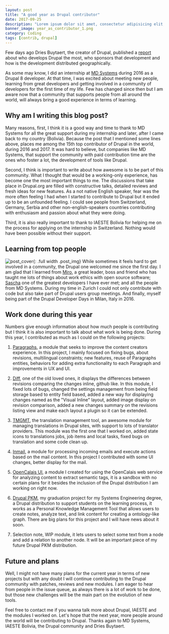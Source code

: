 ```yaml
---
layout: post
title: "A good year as Drupal contributor"
date: 2017-09-25
description: "Lorem ipsum dolor sit amet, consectetur adipisicing elit, sed do eiusmod tempor incididunt ut labore et dolore magna aliqua Ut enim..."
banner_image: year_as_contributor_1.png
category: Coding
tags: [contrib, drupal]
---
```

Few days ago Dries Buytaert, the creator of Drupal, published a [report](https://dri.es/who-sponsors-drupal-development-2017) about who develops Drupal the most, who
sponsors that development and how is the development distributed geographically.

As some may know, I did an internship at [MD Systems](https://www.md-systems.ch/en) during 2016 as a Drupal 8 developer. At that time, I was 
excited about meeting new people, learning from great developers and getting involved in a community of developers 
for the first time of my life.
Few has changed since then but I am aware now that a community that supports people from all around the world, will 
always bring a good experience in terms of learning.

## Why am I writing this blog post?
Many reasons, first, I think it is a good way and time to thank to MD Systems for all the great support during my 
internship and later, after I came back to my country (Bolivia). Because the post that I mentioned some lines above,
places me among the 15th top contributor of Drupal in the world, during 2016 and 2017. It was hard to believe, but 
companies like MD Systems, that support the community with paid contribution time are the ones who foster 
a lot, the development of tools like Drupal.

Second, I think is important to write about how awesome is to be part of this community. What I thought that would be a 
working-only experience, has become one the most important things to me. The discussions that take place in Drupal.org 
are filled with constructive talks, detailed reviews and fresh ideas for new features.
As a not native English speaker, fear was the more often feeling I had when I started to contribute to Drupal but it 
ended up to be an unfounded feeling. I could see people from Switzerland, Germany, Serbia and other non-english-speakers
 countries contributing with enthusiasm and passion about what they were doing.

Third, it is also really important to thank to IAESTE Bolivia for helping me on the process for applying on the 
internship in Switzerland. Nothing would have been possible without their support.

## Learning from top people
![post_cover]({{site.baseurl}}/assets/post_img/year_as_contributor_2.jpg){: .full width .post_img}
While sometimes it feels hard to get involved in a community, the Drupal one welcomed me since the first day. I am glad 
that I learned from [Miro](https://www.drupal.org/u/miro_dietiker), a great leader, boss and friend who has taught me lots of things about work ethics with
 open source software; [Sascha](https://www.drupal.org/u/berdir) one of the greatest developers I have ever met; and all the people
from MD Systems. During my time in Zurich I could not only contribute with code but also take part of Drupal users group
 meetings. And finally, myself being part of the Drupal Developer Days in Milan, Italy in 2016. 

## Work done during this year
Numbers give enough information about how much people is contributing but I think it is also important to talk about
what work is being done. During this year, I contributed as much as I could on the following projects:
1. [Paragraphs](https://www.drupal.org/project/paragraphs), a module that seeks to improve the content creators experience. In this project, I mainly focused
on fixing bugs, about revisions, multilingual constraints; new features, reuse of Paragraphs entities, behaviors for 
adding extra functionality to each Paragraph and improvements in UX and UI.

2. [Diff](https://www.drupal.org/project/diff), one of the old loved ones, it displays the differences between revisions comparing the changes inline, 
github like. In this module, I fixed lots of bugs, changed the settings management from being field storage based to entity
field based, added a new way for displaying changes named as the "Visual Inline" layout, added image display on revision
comparison, added a new changes summary on the revisions listing view and make each layout a plugin so it can be 
extended.

3. [TMGMT](https://www.drupal.org/project/tmgmt), the translation management tool, an awesome module for managing translations in Drupal sites, with
support to lots of translator providers. This module was the first one that I worked on, added state icons to 
translations jobs, job items and local tasks, fixed bugs on translation and some code clean up.

4. [Inmail](https://www.drupal.org/project/inmail), a module for processing incoming emails and execute actions based on the mail content. In this project
I contributed with some UI changes, better display for the mail.

5. [OpenCalais UI](https://www.drupal.org/sandbox/yongt9412/2894247), a module I created for using the OpenCalais web service for analyzing content to extract 
semantic tags, it is a sandbox with no certain plans for it besides the inclusion of the Drupal distribution I am working
on right now.

6. [Drupal PKM](https://www.yongt9412.com/2017/05/22/drupal-pkm/), my graduation project for my Systems Engineering degree, a Drupal distribution to support students on the
learning process, it works as a Personal Knowledge Management Tool that allows users to create notes, analyze text, and
link content for creating a ontology-like graph. There are big plans for this project and I will have news about it soon.

7. Selection note, WIP module, it lets users to select some text from a node and add a relation to another node. It will
be an important piece of my future Drupal PKM distribution.

## Future and plans
Well, I might not have many plans for the current year in terms of new projects but with any doubt I will continue 
contributing to the Drupal community with patches, reviews and new modules. I am eager to hear from people in the
issue queue, as always there is a lot of work to be done, but those new challenges will be the main part on the evolution
of new tools.

Feel free to contact me if you wanna talk more about Drupal, IAESTE and the modules I worked on. Let's hope that the
next year, more people around the world will be contributing to Drupal. Thanks again to MD Systems, IAESTE Bolivia, the 
Drupal community and Dries Buytaert.
